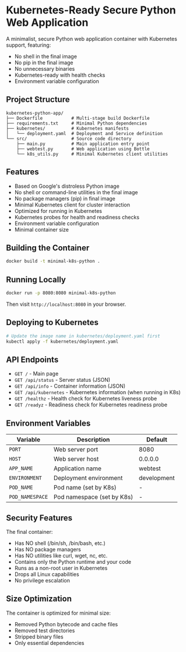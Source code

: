 # Kubernetes-Ready Secure Python Web Application

A minimalist, secure Python web application container with Kubernetes support, featuring:
- No shell in the final image
- No pip in the final image
- No unnecessary binaries
- Kubernetes-ready with health checks
- Environment variable configuration

## Project Structure

```
kubernetes-python-app/
├── Dockerfile           # Multi-stage build Dockerfile
├── requirements.txt     # Minimal Python dependencies
├── kubernetes/          # Kubernetes manifests
│   └── deployment.yaml  # Deployment and Service definition
└── src/                 # Source code directory
    ├── main.py          # Main application entry point
    ├── webtest.py       # Web application using Bottle
    └── k8s_utils.py     # Minimal Kubernetes client utilities
```

## Features

- Based on Google's distroless Python image
- No shell or command-line utilities in the final image
- No package managers (pip) in final image
- Minimal Kubernetes client for cluster interaction
- Optimized for running in Kubernetes
- Kubernetes probes for health and readiness checks
- Environment variable configuration
- Minimal container size

## Building the Container

```bash
docker build -t minimal-k8s-python .
```

## Running Locally

```bash
docker run -p 8080:8080 minimal-k8s-python
```

Then visit `http://localhost:8080` in your browser.

## Deploying to Kubernetes

```bash
# Update the image name in kubernetes/deployment.yaml first
kubectl apply -f kubernetes/deployment.yaml
```

## API Endpoints

- `GET /` - Main page
- `GET /api/status` - Server status (JSON)
- `GET /api/info` - Container information (JSON)
- `GET /api/kubernetes` - Kubernetes information (when running in K8s)
- `GET /healthz` - Health check for Kubernetes liveness probe
- `GET /readyz` - Readiness check for Kubernetes readiness probe

## Environment Variables

| Variable      | Description                  | Default       |
|---------------|------------------------------|---------------|
| `PORT`        | Web server port              | 8080          |
| `HOST`        | Web server host              | 0.0.0.0       |
| `APP_NAME`    | Application name             | webtest       |
| `ENVIRONMENT` | Deployment environment       | development   |
| `POD_NAME`    | Pod name (set by K8s)        | -             |
| `POD_NAMESPACE` | Pod namespace (set by K8s) | -             |

## Security Features

The final container:
- Has NO shell (/bin/sh, /bin/bash, etc.)
- Has NO package managers
- Has NO utilities like curl, wget, nc, etc.
- Contains only the Python runtime and your code
- Runs as a non-root user in Kubernetes
- Drops all Linux capabilities
- No privilege escalation

## Size Optimization

The container is optimized for minimal size:
- Removed Python bytecode and cache files
- Removed test directories
- Stripped binary files
- Only essential dependencies